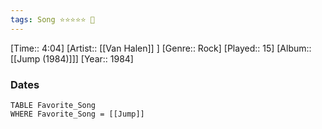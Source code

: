 ```yaml
---
tags: Song ⭐⭐⭐⭐⭐ 💛
---
```

[Time:: 4:04]
[Artist:: [[Van Halen]] ]
[Genre:: Rock]
[Played:: 15]
[Album:: [[Jump (1984)]]]
[Year:: 1984]
### Dates
````dataview
TABLE Favorite_Song
WHERE Favorite_Song = [[Jump]]
````